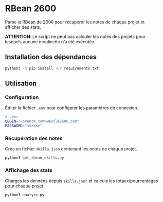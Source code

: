 # RBean 2600

Parse le RBean de 2600 pour récupérer les notes de chaque projet et afficher des stats.

**ATTENTION**: Le script ne peut pas calculer les notes des projets pour lesquels aucune moulinette n’a été exécutée.

## Installation des dépendances

```bash
python3 -m pip install -Ur requirements.txt
```

## Utilisation

### Configuration

Éditer le fichier `.env` pour configurer les paramètres de connexion.

```bash
# .env
LOGIN="<prenom.nom>@ecole2600.com"
PASSWORD="<XXXX>"
```

### Récupération des notes

Crée un fichier `skills.json` contenant les notes de chaque projet.

```bash
python3 get_rbean_skills.py
```

### Affichage des stats

Charges les données depuis `skills.json` et calcule les totaux/pourcentages pour chaque projet.

```bash
python3 analyze.py
```
